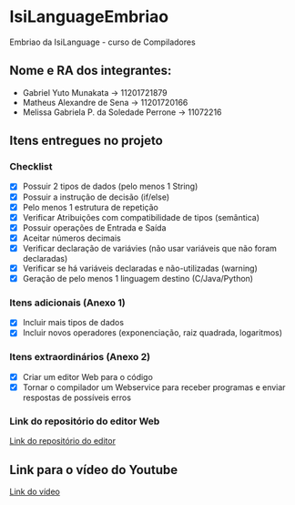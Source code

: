 # IsiLanguageEmbriao
Embriao da IsiLanguage - curso de Compiladores


## Nome e RA dos integrantes:
* Gabriel Yuto Munakata -> 11201721879
* Matheus Alexandre de Sena -> 11201720166
* Melissa Gabriela P. da Soledade Perrone -> 11072216

## Itens entregues no projeto

### Checklist
- [X] Possuir 2 tipos de dados (pelo menos 1 String) 	
- [X] Possuir a instrução de decisão (if/else)	
- [X] Pelo menos 1 estrutura de repetição	
- [X] Verificar Atribuições com compatibilidade de tipos (semântica) 	
- [X] Possuir operações de Entrada e Saída	
- [X] Aceitar números decimais 	
- [X] Verificar declaração de variávies (não usar variáveis que não foram declaradas)	
- [X] Verificar se há variáveis declaradas e não-utilizadas (warning)	
- [X] Geração de pelo menos 1 linguagem destino (C/Java/Python)

### Itens adicionais (Anexo 1)
- [X] Incluir mais tipos de dados 
- [X] Incluir novos operadores (exponenciação, raiz quadrada, logaritmos)

### Itens extraordinários (Anexo 2)
- [X] Criar um editor Web para o código
- [X] Tornar o compilador um Webservice para receber programas e enviar respostas de possíveis erros

### Link do repositório do editor Web
[Link do repositório do editor](https://github.com/matthsena/isilang-webeditor)

## Link para o vídeo do Youtube

[Link do vídeo](https://www.youtube.com/watch?v=a80nSnZFRAE&feature=youtu.be)
